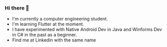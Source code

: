 ### Hi there 👋
- I'm currently a computer engineering student.
- I'm learning Flutter at the moment.
- I have experimented with Native Android Dev in Java and Winforms Dev in C# in the past as a beginner.
- Find me at Linkedin with the same name
<!--
**emirhalici/emirhalici** is a ✨ _special_ ✨ repository because its `README.md` (this file) appears on your GitHub profile.

Here are some ideas to get you started:

- 🔭 I’m currently working on ...
- 🌱 I’m currently learning ...
- 👯 I’m looking to collaborate on ...
- 🤔 I’m looking for help with ...
- 💬 Ask me about ...
- 📫 How to reach me: ...
- 😄 Pronouns: ...
- ⚡ Fun fact: ...
-->
